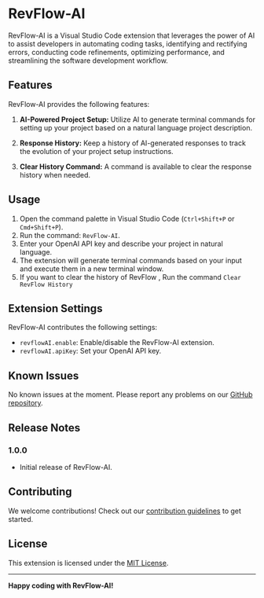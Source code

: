 # RevFlow-AI

RevFlow-AI is a Visual Studio Code extension that leverages the power of AI to assist developers in automating coding tasks, identifying and rectifying errors, conducting code refinements, optimizing performance, and streamlining the software development workflow.

## Features

RevFlow-AI provides the following features:

1. **AI-Powered Project Setup:** Utilize AI to generate terminal commands for setting up your project based on a natural language project description.

2. **Response History:** Keep a history of AI-generated responses to track the evolution of your project setup instructions.

3. **Clear History Command:** A command is available to clear the response history when needed.

## Usage

1. Open the command palette in Visual Studio Code (`Ctrl+Shift+P` or `Cmd+Shift+P`).
2. Run the command: `RevFlow-AI`.
3. Enter your OpenAI API key and describe your project in natural language.
4. The extension will generate terminal commands based on your input and execute them in a new terminal window.
5. If you want to clear the history of RevFlow , Run the command `Clear RevFlow History`

## Extension Settings

RevFlow-AI contributes the following settings:

- `revflowAI.enable`: Enable/disable the RevFlow-AI extension.
- `revflowAI.apiKey`: Set your OpenAI API key.

## Known Issues

No known issues at the moment. Please report any problems on our [GitHub repository](https://github.com/mruduljohn/revflow.ai).

## Release Notes

### 1.0.0

- Initial release of RevFlow-AI.

## Contributing

We welcome contributions! Check out our [contribution guidelines](CONTRIBUTING.md) to get started.

## License

This extension is licensed under the [MIT License](LICENSE).

---

**Happy coding with RevFlow-AI!**
